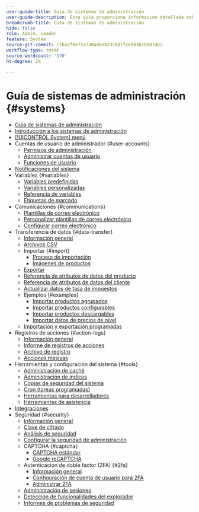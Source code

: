 ```yaml
---
user-guide-title: Guía de sistemas de administración
user-guide-description: Esta guía proporciona información detallada sobre la seguridad de administración, las operaciones de mantenimiento y los recursos de todo el sistema que admiten funciones organizativas en la tienda de Adobe Commerce.
breadcrumb-title: Guía de sistemas de administración
hide: false
role: Admin, Leader
feature: System
source-git-commit: c7ba2f0e75a730a8beb235b07fced8367bb87462
workflow-type: tm+mt
source-wordcount: '170'
ht-degree: 2%

---
```



# Guía de sistemas de administración {#systems}

- [Guía de sistemas de administración](guide-overview.md)
- [Introducción a los sistemas de administración](introduction.md)
- [[!UICONTROL System] menú](system-menu.md)
- Cuentas de usuario de administrador {#user-accounts}
   - [Permisos de administración](permissions.md)
   - [Administrar cuentas de usuario](permissions-users-all.md)
   - [Funciones de usuario](permissions-user-roles.md)
- [Notificaciones del sistema](notifications.md)
- Variables {#variables}
   - [Variables predefinidas](variables-predefined.md)
   - [Variables personalizadas](variables-custom.md)
   - [Referencia de variables](variables-reference.md)
   - [Etiquetas de marcado](markup-tags.md)
- Comunicaciones {#communications}
   - [Plantillas de correo electrónico](email-templates.md)
   - [Personalizar plantillas de correo electrónico](email-template-custom.md)
   - [Configurar correo electrónico](email-communications.md)
- Transferencia de datos {#data-transfer}
   - [Información general](data-transfer.md)
   - [Archivos CSV](data-csv.md)
   - Importar {#import}
      - [Proceso de importación](data-import.md)
      - [Imágenes de productos](data-import-product-images.md)
   - [Exportar](data-export.md)
   - [Referencia de atributos de datos del producto](data-attributes-product.md)
   - [Referencia de atributos de datos del cliente](data-attributes-customer.md)
   - [Actualizar datos de tasa de impuestos](data-transfer-tax-rates.md)
   - Ejemplos {#examples}
      - [Importar productos agrupados](data-transfer-bundle-products.md)
      - [Importar productos configurables](data-transfer-configurable-products.md)
      - [Importar productos descargables](data-transfer-downloadable-products.md)
      - [Importar datos de precios de nivel](data-import-price-tier.md)
   - [Importación y exportación programadas](data-scheduled-import-export.md)
- Registros de acciones {#action-logs}
   - [Información general](action-log.md)
   - [Informe de registros de acciones](action-log-report.md)
   - [Archivo de registro](action-log-archive.md)
   - [Acciones masivas](action-log-bulk-actions.md)
- Herramientas y configuración del sistema {#tools}
   - [Administración de caché](cache-management.md)
   - [Administración de índices](index-management.md)
   - [Copias de seguridad del sistema](backups.md)
   - [Cron (tareas programadas)](cron.md)
   - [Herramientas para desarrolladores](developer-tools.md)
   - [Herramientas de asistencia](support.md)
- [Integraciones](integrations.md)
- Seguridad {#security}
   - [Información general](security.md)
   - [Clave de cifrado](encryption-key.md)
   - [Análisis de seguridad](security-scan.md)
   - [Configurar la seguridad de administración](security-admin.md)
   - CAPTCHA {#captcha}
      - [CAPTCHA estándar](security-captcha.md)
      - [Google reCAPTCHA](security-google-recaptcha.md)
   - Autenticación de doble factor (2FA) {#2fa}
      - [Información general](security-two-factor-authentication.md)
      - [Configuración de cuenta de usuario para 2FA](security-two-factor-authentication-use.md)
      - [Administrar 2FA](security-two-factor-authentication-manage.md)
   - [Administración de sesiones](security-session-management.md)
   - [Detección de funcionalidades del explorador](security-browser-capabilities-detection.md)
   - [Informes de problemas de seguridad](security-issue-reporting.md)
